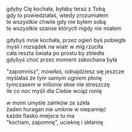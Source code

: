 gdyby Cię kochała, byłaby teraz z Tobą  
gdy to powiedziałaś, wtedy zrozumiałem  
te wszystkie chwile gdy nie byłem sobą  
te wszystkie szanse których nigdy nie miałem  
  
gdybyś mnie kochała, przez ogień byś pobiegła  
myśli i rozsądek na wiatr w mig rzuciła  
cała reszta świata po prostu by zbledła  
gdybyś choć przez moment zakochana była  
  
"zapomnisz", mówiłaś, odnajdziesz się jeszcze  
myślałaś że tym samym ogniem płonę  
tymczasem w milionie słow nie streszczę  
ile co noc myśli dla Ciebie wciąż ronię  
  
w moim umyśle zamków ze szkła  
żaden huragan nie umknie w niepamięć  
każde fiasko miejsce tu ma  
"kocham, zapomnę", ucieknę i skłamię  